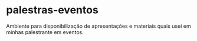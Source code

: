 # palestras-eventos
Ambiente para disponibilização de apresentações e materiais quais usei em minhas palestrante em eventos.
